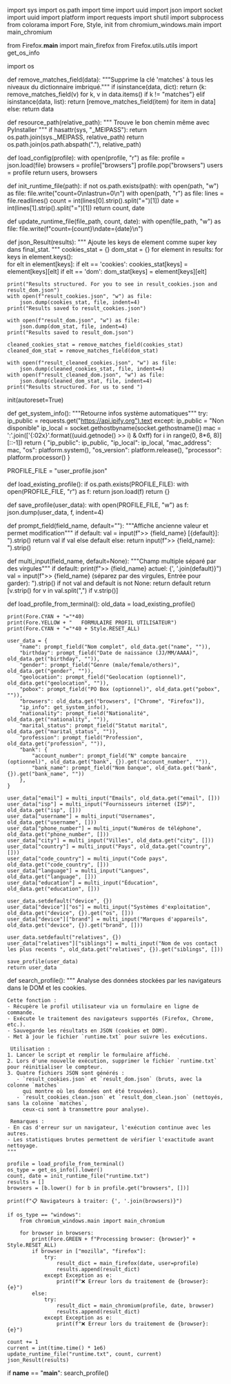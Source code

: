 import sys
import os.path
import time
import uuid
import json
import socket
import uuid
import platform
import requests
import shutil
import subprocess
from colorama import Fore, Style, init
from chromium_windows.main import main_chromium

from Firefox.__main__ import main_firefox
from Firefox.utils.utils import get_os_info

import os


def remove_matches_field(data):
    """Supprime la clé 'matches' à tous les niveaux du dictionnaire imbriqué."""
    if isinstance(data, dict):
        return {k: remove_matches_field(v) for k, v in data.items() if k != "matches"}
    elif isinstance(data, list):
        return [remove_matches_field(item) for item in data]
    else:
        return data


def resource_path(relative_path):
    """ Trouve le bon chemin même avec PyInstaller """
    if hasattr(sys, "_MEIPASS"):
        return os.path.join(sys._MEIPASS, relative_path)
    return os.path.join(os.path.abspath("."), relative_path)


def load_config(profile):
    with open(profile, "r") as file:
        profile = json.load(file)
    browsers = profile["browsers"]
    profile.pop("browsers")
    users = profile
    return users, browsers


def init_runtime_file(path):
    if not os.path.exists(path):
        with open(path, "w") as file:
            file.write("count=0\nlastrun=0\n")
    with open(path, "r") as file:
        lines = file.readlines()
        count = int(lines[0].strip().split("=")[1])
        date = int(lines[1].strip().split("=")[1])
    return count, date


def update_runtime_file(file_path, count, date):
    with open(file_path, "w") as file:
        file.write(f"count={count}\ndate={date}\n")


def json_Result(results):
    """
    Ajoute les keys de element comme super key dans final_stat.
    """
    cookies_stat = {}
    dom_stat = {}
    for element in results:
        for keys in element.keys():  
            for elt in element[keys]:
                if elt == 'cookies':
                    cookies_stat[keys] = element[keys][elt]
                if elt == 'dom':
                    dom_stat[keys] = element[keys][elt]
    
    print("Results structured. For you to see in result_cookies.json and result_dom.json")
    with open(f"result_cookies.json", "w") as file:
        json.dump(cookies_stat, file, indent=4)
    print("Results saved to result_cookies.json")
    
    with open(f"result_dom.json", "w") as file:
        json.dump(dom_stat, file, indent=4)
    print("Results saved to result_dom.json")

    cleaned_cookies_stat = remove_matches_field(cookies_stat)
    cleaned_dom_stat = remove_matches_field(dom_stat)

    with open(f"result_cleaned_cookies.json", "w") as file:
        json.dump(cleaned_cookies_stat, file, indent=4)
    with open(f"result_cleaned_dom.json", "w") as file:
        json.dump(cleaned_dom_stat, file, indent=4)
    print("Results structured. For us to send ")


init(autoreset=True)


def get_system_info():
    """Retourne infos système automatiques"""
    try:
        ip_public = requests.get("https://api.ipify.org").text
    except:
        ip_public = "Non disponible"
    ip_local = socket.gethostbyname(socket.gethostname())
    mac = ':'.join(['{:02x}'.format((uuid.getnode() >> i) & 0xff) 
                    for i in range(0, 8*6, 8)][::-1])
    return {
        "ip_public": ip_public,
        "ip_local": ip_local,
        "mac_address": mac,
        "os": platform.system(),
        "os_version": platform.release(),
        "processor": platform.processor()
    }


PROFILE_FILE = "user_profile.json"


def load_existing_profile():
    if os.path.exists(PROFILE_FILE):
        with open(PROFILE_FILE, "r") as f:
            return json.load(f)
    return {}


def save_profile(user_data):
    with open(PROFILE_FILE, "w") as f:
        json.dump(user_data, f, indent=4)


def prompt_field(field_name, default=""):
    """Affiche ancienne valeur et permet modification"""
    if default:
        val = input(f">> {field_name} [{default}]: ").strip()
        return val if val else default
    else:
        return input(f">> {field_name}: ").strip()


def multi_input(field_name, default=None):
    """Champ multiple séparé par des virgules"""
    if default:
        print(f">> {field_name} actuel: {', '.join(default)}")
    val = input(f">> {field_name} (séparez par des virgules, Entrée pour garder): ").strip()
    if not val and default is not None:
        return default
    return [v.strip() for v in val.split(",") if v.strip()]


def load_profile_from_terminal():
    old_data = load_existing_profile()

    print(Fore.CYAN + "="*40)
    print(Fore.YELLOW + "   FORMULAIRE PROFIL UTILISATEUR")
    print(Fore.CYAN + "="*40 + Style.RESET_ALL)

    user_data = {
        "name": prompt_field("Nom complet", old_data.get("name", "")),
        "birthday": prompt_field("Date de naissance (JJ/MM/AAAA)", old_data.get("birthday", "")),
        "gender": prompt_field("Genre (male/female/others)", old_data.get("gender", "")),
        "geolocation": prompt_field("Geolocation (optionnel)", old_data.get("geolocation", "")),
        "pobox": prompt_field("PO Box (optionnel)", old_data.get("pobox", "")),
        "browsers": old_data.get("browsers", ["Chrome", "Firefox"]),
        "ip_info": get_system_info(),
        "nationality": prompt_field("Nationalité", old_data.get("nationality", "")),
        "marital_status": prompt_field("Statut marital", old_data.get("marital_status", "")),
        "profession": prompt_field("Profession", old_data.get("profession", "")),
        "bank": {
            "account_number": prompt_field("N° compte bancaire (optionnel)", old_data.get("bank", {}).get("account_number", "")),
            "bank_name": prompt_field("Nom banque", old_data.get("bank", {}).get("bank_name", ""))
        },
    }

    user_data["email"] = multi_input("Emails", old_data.get("email", []))
    user_data["isp"] = multi_input("Fournisseurs internet (ISP)", old_data.get("isp", [])) 
    user_data["username"] = multi_input("Usernames", old_data.get("username", []))
    user_data["phone_number"] = multi_input("Numéros de téléphone", old_data.get("phone_number", []))
    user_data["city"] = multi_input("Villes", old_data.get("city", []))
    user_data["country"] = multi_input("Pays", old_data.get("country", []))
    user_data["code_country"] = multi_input("Code pays", old_data.get("code_country", []))  
    user_data["language"] = multi_input("Langues", old_data.get("language", []))
    user_data["education"] = multi_input("Éducation", old_data.get("education", []))
    
    user_data.setdefault("device", {})
    user_data["device"]["os"] = multi_input("Systèmes d'exploitation", old_data.get("device", {}).get("os", []))
    user_data["device"]["brand"] = multi_input("Marques d'appareils", old_data.get("device", {}).get("brand", []))
    
    user_data.setdefault("relatives", {})
    user_data["relatives"]["siblings"] = multi_input("Nom de vos contact les plus recents ", old_data.get("relatives", {}).get("siblings", []))

    save_profile(user_data)
    return user_data


def search_profile():
    """
    Analyse des données stockées par les navigateurs dans le DOM et les cookies.

    Cette fonction :
    - Récupère le profil utilisateur via un formulaire en ligne de commande.
    - Exécute le traitement des navigateurs supportés (Firefox, Chrome, etc.).
    - Sauvegarde les résultats en JSON (cookies et DOM).
    - Met à jour le fichier `runtime.txt` pour suivre les exécutions.

     Utilisation :
    1. Lancer le script et remplir le formulaire affiché.
    2. Lors d'une nouvelle exécution, supprimer le fichier `runtime.txt` pour réinitialiser le compteur.
    3. Quatre fichiers JSON sont générés :
       - `result_cookies.json` et `result_dom.json` (bruts, avec la colonne `matches`
         qui montre où les données ont été trouvées).
       - `result_cookies_clean.json` et `result_dom_clean.json` (nettoyés, sans la colonne `matches`,
         ceux-ci sont à transmettre pour analyse).

     Remarques :
    - En cas d'erreur sur un navigateur, l'exécution continue avec les autres.
    - Les statistiques brutes permettent de vérifier l'exactitude avant nettoyage.
    """

    profile = load_profile_from_terminal()
    os_type = get_os_info().lower()
    count, date = init_runtime_file("runtime.txt")
    results = []
    browsers = [b.lower() for b in profile.get("browsers", [])]

    print(f"📋 Navigateurs à traiter: {', '.join(browsers)}")

    if os_type == "windows":
        from chromium_windows.main import main_chromium
        
        for browser in browsers:
            print(Fore.GREEN + f"Processing browser: {browser}" + Style.RESET_ALL)
            if browser in ["mozilla", "firefox"]:
                try:
                    result_dict = main_firefox(date, user=profile)
                    results.append(result_dict)
                except Exception as e:
                    print(f"❌ Erreur lors du traitement de {browser}: {e}")
            else:
                try:
                    result_dict = main_chromium(profile, date, browser)
                    results.append(result_dict)
                except Exception as e:
                    print(f"❌ Erreur lors du traitement de {browser}: {e}")
    
    count += 1
    current = int(time.time() * 1e6)
    update_runtime_file("runtime.txt", count, current)
    json_Result(results)


if __name__ == "__main__":
    search_profile()
